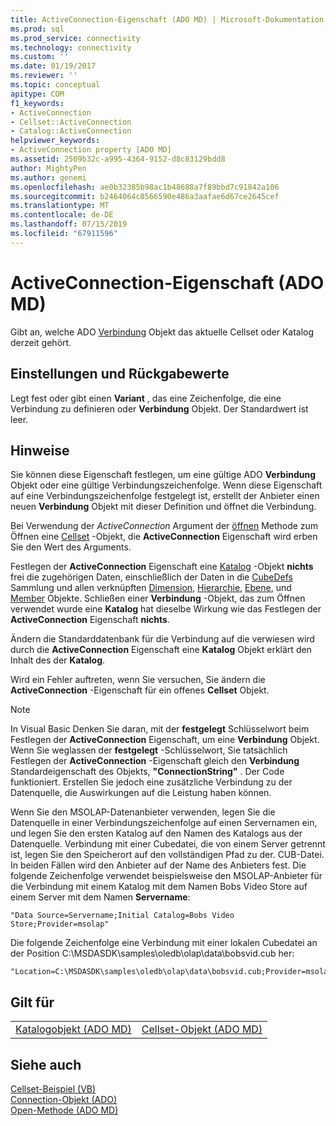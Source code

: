```yaml
---
title: ActiveConnection-Eigenschaft (ADO MD) | Microsoft-Dokumentation
ms.prod: sql
ms.prod_service: connectivity
ms.technology: connectivity
ms.custom: ''
ms.date: 01/19/2017
ms.reviewer: ''
ms.topic: conceptual
apitype: COM
f1_keywords:
- ActiveConnection
- Cellset::ActiveConnection
- Catalog::ActiveConnection
helpviewer_keywords:
- ActiveConnection property [ADO MD]
ms.assetid: 2509b32c-a995-4364-9152-d8c83129bdd8
author: MightyPen
ms.author: genemi
ms.openlocfilehash: ae0b32385b98ac1b48688a7f89bbd7c91842a106
ms.sourcegitcommit: b2464064c0566590e486a3aafae6d67ce2645cef
ms.translationtype: MT
ms.contentlocale: de-DE
ms.lasthandoff: 07/15/2019
ms.locfileid: "67911596"
---
```

# <a name="activeconnection-property-ado-md"></a>ActiveConnection-Eigenschaft (ADO MD)
Gibt an, welche ADO [Verbindung](../../../ado/reference/ado-api/connection-object-ado.md) Objekt das aktuelle Cellset oder Katalog derzeit gehört.  
  
## <a name="settings-and-return-values"></a>Einstellungen und Rückgabewerte  
 Legt fest oder gibt einen **Variant** , das eine Zeichenfolge, die eine Verbindung zu definieren oder **Verbindung** Objekt. Der Standardwert ist leer.  
  
## <a name="remarks"></a>Hinweise  
 Sie können diese Eigenschaft festlegen, um eine gültige ADO **Verbindung** Objekt oder eine gültige Verbindungszeichenfolge. Wenn diese Eigenschaft auf eine Verbindungszeichenfolge festgelegt ist, erstellt der Anbieter einen neuen **Verbindung** Objekt mit dieser Definition und öffnet die Verbindung.  
  
 Bei Verwendung der *ActiveConnection* Argument der [öffnen](../../../ado/reference/ado-md-api/open-method-ado-md.md) Methode zum Öffnen eine [Cellset](../../../ado/reference/ado-md-api/cellset-object-ado-md.md) -Objekt, die **ActiveConnection** Eigenschaft wird erben Sie den Wert des Arguments.  
  
 Festlegen der **ActiveConnection** Eigenschaft eine [Katalog](../../../ado/reference/ado-md-api/catalog-object-ado-md.md) -Objekt **nichts** frei die zugehörigen Daten, einschließlich der Daten in die [CubeDefs](../../../ado/reference/ado-md-api/cubedefs-collection-ado-md.md) Sammlung und allen verknüpften [Dimension](../../../ado/reference/ado-md-api/dimension-object-ado-md.md), [Hierarchie](../../../ado/reference/ado-md-api/hierarchy-object-ado-md.md), [Ebene](../../../ado/reference/ado-md-api/level-object-ado-md.md), und [Member](../../../ado/reference/ado-md-api/member-object-ado-md.md) Objekte. Schließen einer **Verbindung** -Objekt, das zum Öffnen verwendet wurde eine **Katalog** hat dieselbe Wirkung wie das Festlegen der **ActiveConnection** Eigenschaft **nichts**.  
  
 Ändern die Standarddatenbank für die Verbindung auf die verwiesen wird durch die **ActiveConnection** Eigenschaft eine **Katalog** Objekt erklärt den Inhalt des der **Katalog**.  
  
 Wird ein Fehler auftreten, wenn Sie versuchen, Sie ändern die **ActiveConnection** -Eigenschaft für ein offenes **Cellset** Objekt.  
  
> [!NOTE]
>  In Visual Basic Denken Sie daran, mit der **festgelegt** Schlüsselwort beim Festlegen der **ActiveConnection** Eigenschaft, um eine **Verbindung** Objekt. Wenn Sie weglassen der **festgelegt** -Schlüsselwort, Sie tatsächlich Festlegen der **ActiveConnection** -Eigenschaft gleich den **Verbindung** Standardeigenschaft des Objekts,  **"ConnectionString"** . Der Code funktioniert. Erstellen Sie jedoch eine zusätzliche Verbindung zu der Datenquelle, die Auswirkungen auf die Leistung haben können.  
  
 Wenn Sie den MSOLAP-Datenanbieter verwenden, legen Sie die Datenquelle in einer Verbindungszeichenfolge auf einen Servernamen ein, und legen Sie den ersten Katalog auf den Namen des Katalogs aus der Datenquelle. Verbindung mit einer Cubedatei, die von einem Server getrennt ist, legen Sie den Speicherort auf den vollständigen Pfad zu der. CUB-Datei. In beiden Fällen wird den Anbieter auf der Name des Anbieters fest. Die folgende Zeichenfolge verwendet beispielsweise den MSOLAP-Anbieter für die Verbindung mit einem Katalog mit dem Namen Bobs Video Store auf einem Server mit dem Namen **Servername**:  
  
```  
"Data Source=Servername;Initial Catalog=Bobs Video Store;Provider=msolap"  
```  
  
 Die folgende Zeichenfolge eine Verbindung mit einer lokalen Cubedatei an der Position C:\MSDASDK\samples\oledb\olap\data\bobsvid.cub her:  
  
```  
"Location=C:\MSDASDK\samples\oledb\olap\data\bobsvid.cub;Provider=msolap"  
```  
  
## <a name="applies-to"></a>Gilt für  
  
|||  
|-|-|  
|[Katalogobjekt (ADO MD)](../../../ado/reference/ado-md-api/catalog-object-ado-md.md)|[Cellset-Objekt (ADO MD)](../../../ado/reference/ado-md-api/cellset-object-ado-md.md)|  
  
## <a name="see-also"></a>Siehe auch  
 [Cellset-Beispiel (VB)](../../../ado/reference/ado-md-api/cellset-example-vb.md)   
 [Connection-Objekt (ADO)](../../../ado/reference/ado-api/connection-object-ado.md)   
 [Open-Methode (ADO MD)](../../../ado/reference/ado-md-api/open-method-ado-md.md)
